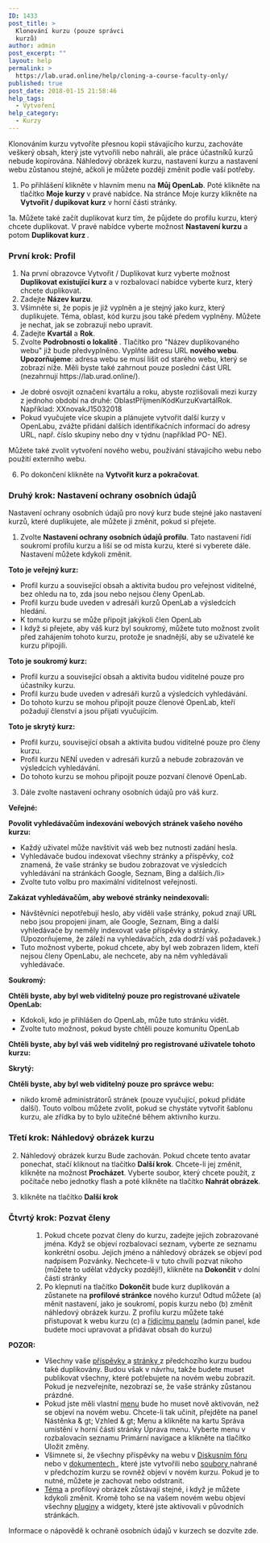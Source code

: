 ```yaml
---
ID: 1433
post_title: >
  Klonování kurzu (pouze správci
  kurzů)
author: admin
post_excerpt: ""
layout: help
permalink: >
  https://lab.urad.online/help/cloning-a-course-faculty-only/
published: true
post_date: 2018-01-15 21:58:46
help_tags:
  - Vytvoření
help_category:
  - Kurzy
---
```

Klonováním kurzu vytvoříte přesnou kopii stávajícího kurzu, zachováte veškerý obsah, který jste vytvořili nebo nahráli, ale práce účastníků kurzů nebude kopírována. Náhledový obrázek kurzu, nastavení kurzu a nastavení webu zůstanou stejné, ačkoli je můžete později změnit podle vaší potřeby.
<ol>
 	<li>Po přihlášení klikněte v hlavním menu na <strong>Můj OpenLab</strong>. Poté klikněte na tlačítko <strong>Moje kurzy</strong> v pravé nabídce. Na stránce Moje kurzy klikněte na <strong>Vytvořit / dupikovat kurz</strong> v horní části stránky.</li>
</ol>
1a. Můžete také začít duplikovat kurz tím, že půjdete do profilu kurzu, který chcete duplikovat. V pravé nabídce vyberte možnost <strong>Nastavení kurzu</strong> a potom <strong>Duplikovat kurz </strong>.
<h3>První krok: Profil</h3>
<ol>
 	<li>Na první obrazovce Vytvořit / Duplikovat kurz vyberte možnost <strong>Duplikovat existující kurz</strong> a v rozbalovací nabídce vyberte kurz, který chcete duplikovat.</li>
 	<li>Zadejte <strong>Název kurzu</strong>.</li>
 	<li>Všimněte si, že popis je již vyplněn a je stejný jako kurz, který duplikujete. Téma, oblast, kód kurzu jsou také předem vyplněny. Můžete je nechat, jak se zobrazují nebo upravit.</li>
 	<li>Zadejte <strong>Kvartál</strong> a <strong>Rok</strong>.</li>
 	<li>Zvolte <strong>Podrobnosti o lokalitě </strong>. Tlačítko pro "Název duplikovaného webu" již bude předvyplněno. Vyplňte adresu URL <strong>nového webu</strong>. <strong>Upozorňujeme</strong>: adresa webu se musí lišit od starého webu, který se zobrazí níže. Měli byste také zahrnout pouze poslední část URL (nezahrnují https://lab.urad.online/).</li>
</ol>
<ul>
 	<li>Je dobré osvojit označení kvartálu a roku, abyste rozlišovali mezi kurzy z jednoho období na druhé: OblastPříjmeníKódKurzuKvartálRok. Například: XXnovakJ15032018</li>
 	<li>Pokud vyučujete více skupin a plánujete vytvořit další kurzy v OpenLabu, zvážte přidání dalších identifikačních informací do adresy URL, např. číslo skupiny nebo dny v týdnu (například PO- NE).</li>
</ul>
Můžete také zvolit vytvoření nového webu, používání stávajícího webu nebo použití externího webu.
<ol start="6">
 	<li>Po dokončení klikněte na <strong>Vytvořit kurz a pokračovat</strong>.</li>
</ol>
<h3>Druhý krok: Nastavení ochrany osobních údajů</h3>
Nastavení ochrany osobních údajů pro nový kurz bude stejné jako nastavení kurzů, které duplikujete, ale můžete ji změnit, pokud si přejete.
<ol>
 	<li>Zvolte <strong>Nastavení ochrany osobních údajů profilu</strong>. Tato nastavení řídí soukromí profilu kurzu a liší se od místa kurzu, které si vyberete dále. Nastavení můžete kdykoli změnit.</li>
</ol>
<strong>Toto je veřejný kurz:</strong>
<ul>
 	<li>Profil kurzu a související obsah a aktivita budou pro veřejnost viditelné, bez ohledu na to, zda jsou nebo nejsou členy OpenLab.</li>
 	<li>Profil kurzu bude uveden v adresáři kurzů OpenLab a výsledcích hledání.</li>
 	<li>K tomuto kurzu se může připojit jakýkoli člen OpenLab</li>
 	<li>I když si přejete, aby váš kurz byl soukromý, můžete tuto možnost zvolit před zahájením tohoto kurzu, protože je snadnější, aby se uživatelé ke kurzu připojili.</li>
</ul>
<strong>Toto je soukromý kurz:</strong>
<ul>
 	<li>Profil kurzu a související obsah a aktivita budou viditelné pouze pro účastníky kurzu.</li>
 	<li>Profil kurzu bude uveden v adresáři kurzů a výsledcích vyhledávání.</li>
 	<li>Do tohoto kurzu se mohou připojit pouze členové OpenLab, kteří požadují členství a jsou přijati vyučujícím.</li>
</ul>
<strong>Toto je skrytý kurz:</strong>
<ul>
 	<li>Profil kurzu, související obsah a aktivita budou viditelné pouze pro členy kurzu.</li>
 	<li>Profil kurzu NENÍ uveden v adresáři kurzů a nebude zobrazován ve výsledcích vyhledávání.</li>
 	<li>Do tohoto kurzu se mohou připojit pouze pozvaní členové OpenLab.</li>
</ul>
<ol start="2">
<li style="list-style-type: none;">
</li><li>Dále zvolte nastavení ochrany osobních údajů pro váš kurz.</li>
</ol>
<strong>Veřejné:</strong>

<strong> Povolit vyhledávačům indexování webových stránek vašeho nového kurzu:</strong>
<ul>
 	<li>Každý uživatel může navštívit váš web bez nutnosti zadání hesla.</li>
 	<li>Vyhledávače budou indexovat všechny stránky a příspěvky, což znamená, že vaše stránky se budou zobrazovat ve výsledcích vyhledávání na stránkách Google, Seznam, Bing a dalších./li>
 	</li><li>Zvolte tuto volbu pro maximální viditelnost veřejnosti.</li>
</ul>
<strong>Zakázat vyhledávačům, aby webové stránky neindexovali:</strong>
<ul>
 	<li>Návštěvníci nepotřebují heslo, aby viděli vaše stránky, pokud znají URL nebo jsou propojeni jinam, ale Google, Seznam, Bing a další vyhledávače by neměly indexovat vaše příspěvky a stránky. (Upozorňujeme, že záleží na vyhledávačích, zda dodrží váš požadavek.)</li>
 	<li>Tuto možnost vyberte, pokud chcete, aby byl web zobrazen lidem, kteří nejsou členy OpenLabu, ale nechcete, aby na něm vyhledávali vyhledávače.</li>
</ul>
<strong>Soukromý:</strong>

<strong> Chtěli byste, aby byl web viditelný pouze pro registrované uživatele OpenLab: </strong>
<ul>
 	<li>Kdokoli, kdo je přihlášen do OpenLab, může tuto stránku vidět.</li>
 	<li>Zvolte tuto možnost, pokud byste chtěli pouze komunitu OpenLab</li>
</ul>
<strong>Chtěli byste, aby byl váš web viditelný pro registrované uživatele tohoto kurzu:</strong>

<strong>Skrytý: </strong>

<strong>Chtěli byste, aby byl web viditelný pouze pro správce webu:</strong>
<ul>
 	<li>nikdo kromě administrátorů stránek (pouze vyučující, pokud přidáte další). Touto volbou můžete zvolit, pokud se chystáte vytvořit šablonu kurzu, ale zřídka by to bylo užitečné během aktivního kurzu.</li>
</ul>

<h3>Třetí krok: Náhledový obrázek kurzu</h3>
<ol start="2">
<li>Náhledový obrázek kurzu Bude zachován. Pokud chcete tento avatar ponechat, stačí kliknout na tlačítko <strong>Další krok</strong>. Chcete-li jej změnit, klikněte na možnost <strong>Procházet</strong>. Vyberte soubor, který chcete použít, z počítače nebo jednotky flash a poté klikněte na tlačítko <strong>Nahrát obrázek</strong>.</li>
</ol>

<ol start="3">
 	<li>klikněte na tlačítko <strong>Další krok</strong></li>
</ol>

<h3>Čtvrtý krok: Pozvat členy</h3>
<ol start="2">
 	<li style="list-style-type: none;">
<ol start="2">
 	<li style="list-style-type: none;">
<ol>
 	<li>Pokud chcete pozvat členy do kurzu, zadejte jejich zobrazované jména. Když se objeví rozbalovací seznam, vyberte ze seznamu konkrétní osobu. Jejich jméno a náhledový obrázek se objeví pod nadpisem Pozvánky. Nechcete-li v tuto chvíli pozvat nikoho (můžete to udělat vždycky později!), klikněte na <strong>Dokončit</strong> v dolní části stránky</li>
 	<li>Po klepnutí na tlačítko <strong>Dokončit</strong> bude kurz duplikován a zůstanete na <strong>profilové stránkce</strong> nového kurzu! Odtud můžete (a) měnit nastavení, jako je soukromí, popis kurzu nebo (b) změnit náhledový obrázek kurzu. Z profilu kurzu můžete také přistupovat k webu kurzu (c) a <a href="https://lab.urad.online/help/what-is-the-site-dashboard/"> řídicímu panelu</a> (admin panel, kde budete moci upravovat a přidávat obsah do kurzu)</li>
</ol>
</li>
</ol>
</li>
</ol>
<strong>POZOR:</strong>
<ol start="2">
 	<li style="list-style-type: none;">
<ol start="2">
 	<li style="list-style-type: none;">
<ul>
 	<li>Všechny vaše <a href="//lab.urad.online/help/writing-a-post/&quot;">příspěvky </a> a <a href="https://lab.urad.online/help/creating-pages-on-your-site / "> stránky </a> z předchozího kurzu budou také duplikovány. Budou však v návrhu, takže budete muset publikovat všechny, které potřebujete na novém webu zobrazit. Pokud je nezveřejníte, nezobrazí se, že vaše stránky zůstanou prázdné.</li>
 	<li>Pokud jste měli vlastní <a href="https://lab.urad.online/help/changing-the-menu -on-your-site /">menu</a> bude ho muset nově aktivován, než se objeví na novém webu. Chcete-li tak učinit, přejděte na panel Nástěnka &amp; gt; Vzhled &amp; gt; Menu a klikněte na kartu Správa umístění v horní části stránky Úprava menu. Vyberte menu v rozbalovacín seznamu Primární navigace a klikněte na tlačítko Uložit změny.</li>
 	<li>Všimnete si, že všechny příspěvky na webu v <a href="https://lab.urad.online/help/discussion-forums/">Diskusním fóru</a> nebo v <a href="https://lab.urad.online/help/using-docs/">dokumentech </a>, které jste vytvořili nebo <a href="https: // lab. urad.online/help/using-files/">soubory </a> nahrané v předchozím kurzu se rovněž objeví v novém kurzu. Pokud je to nutné, můžete je zachovat nebo odstranit.</li>
</ul>
</li>
 	<li style="list-style-type: none;">
<ul>
 	<li><a href="https://lab.urad.online/help/changing-the-appearance-of-your -site-with-themes / ">Téma</a> a profilový obrázek zůstávají stejné, i když je můžete kdykoli změnit. Kromě toho se na vašem novém webu objeví všechny <a href="https://lab.urad.online/help/adding-plugins-to-your-site/">pluginy</a> a widgety, které jste aktivovali v původních stránkách.</li>
</ul>
</li>
</ol>
</li>
</ol>
Informace o nápovědě k ochraně osobních údajů v kurzech se dozvíte zde.